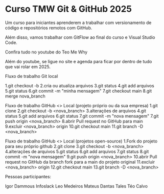 # Curso TMW Git & GitHub 2025

Um curso para iniciantes aprenderem a trabalhar com versionamento
de código e repositórios remotos com GitHub.

Além disso, vamos trabalhar com GitFlow ao final do curso e 
Visual Studio Code.

Confira tudo no youtube do Teo Me Why

Além do youtube, se ligue no site e agenda para ficar por dentro de tudo que vai rolar em 2025.

Fluxo de trabalho Git local

1.git checkout -b
2.cria ou atualiza arquivos
3.git status
4.git add arquivos
5.git status
6.git commit -m "minha mensagem"
7.git checkout main
8.git merge nova_branch

Fluxo de trabalho GitHub <> Local (projeto próprio ou da sua empresa)
1.git clone
2.git checkout -b <nova_branch>
3.alterações de arquivos
4.git status
5.git add arquivos
6.git status
7.git commit -m "nova mensagem"
7.git push origin <nova_branch>
8.abrir Pull request no GitHub para main
9.excluir <nova_branch> origin
10.git checkout main
11.git branch -D <nova_branch>


Fluxo de trabalho GitHub <> Local (projetos open-source)
1.Fork do projeto para seu próprio github
2.git clone
3.git checkout -b <nova_branch>
4.alterações de arquivos
5.git status
6.git add arquivos
7.git status
8.git commit -m "nova mensagem"
9.git push origin <nova_branch>
10.abrir Pull request no GitHub da branch fork para a main do projeto original
11.excluir <nova_branch> origin
12.git checkout main
13.git branch -D <nova_branch>


Pessoas participantes:

Igor Dammous
Infoslack
Leo Medeiros
Mateus Dantas
Tales
Téo Calvo

